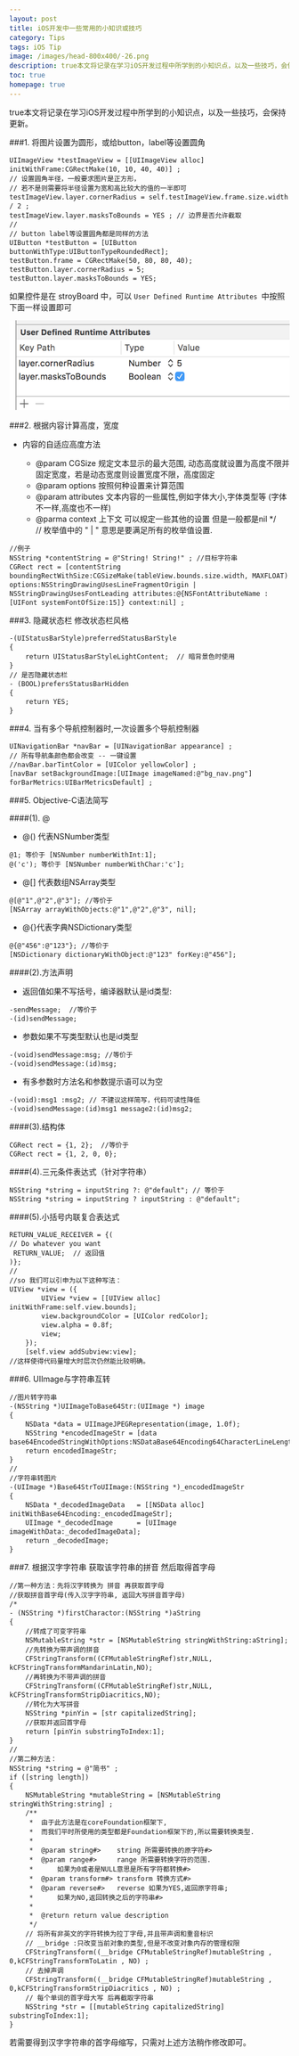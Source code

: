 ```yaml
---
layout: post
title: iOS开发中一些常用的小知识或技巧
category: Tips
tags: iOS Tip
image: /images/head-800x400/-26.png
description: true本文将记录在学习iOS开发过程中所学到的小知识点，以及一些技巧，会保持更新。
toc: true
homepage: true
---
```


true本文将记录在学习iOS开发过程中所学到的小知识点，以及一些技巧，会保持更新。

###1. 将图片设置为圆形，或给button，label等设置圆角

```objc
UIImageView *testImageView = [[UIImageView alloc] initWithFrame:CGRectMake(10, 10, 40, 40)] ;
// 设置圆角半径，一般要求图片是正方形，
// 若不是则需要将半径设置为宽和高比较大的值的一半即可
testImageView.layer.cornerRadius = self.testImageView.frame.size.width / 2 ;
testImageView.layer.masksToBounds = YES ; // 边界是否允许截取
//
// button label等设置圆角都是同样的方法
UIButton *testButton = [UIButton buttonWithType:UIButtonTypeRoundedRect];
testButton.frame = CGRectMake(50, 80, 80, 40);
testButton.layer.cornerRadius = 5; 
testButton.layer.masksToBounds = YES;
```

如果控件是在 stroyBoard 中，可以 `User Defined Runtime Attributes
`中按照下面一样设置即可

![storyBoard设置圆角](/images/2015/12/cornerRadius.png "设置圆角")


###2. 根据内容计算高度，宽度

* 内容的自适应高度方法

	+ @param CGSize 规定文本显示的最大范围, 动态高度就设置为高度不限并固定宽度，若是动态宽度则设置宽度不限，高度固定
	+ @param options 按照何种设置来计算范围
	+ @param attributes 文本内容的一些属性,例如字体大小,字体类型等  (字体不一样,高度也不一样)
	+ @parma context 上下文 可以规定一些其他的设置 但是一般都是nil
     */    
    // 枚举值中的 " | "  意思是要满足所有的枚举值设置.

```objc 
//例子
NSString *contentString = @"String! String!" ; //目标字符串
CGRect rect = [contentString boundingRectWithSize:CGSizeMake(tableView.bounds.size.width, MAXFLOAT) options:NSStringDrawingUsesLineFragmentOrigin | NSStringDrawingUsesFontLeading attributes:@{NSFontAttributeName :[UIFont systemFontOfSize:15]} context:nil] ;
```

###3. 隐藏状态栏 修改状态栏风格

```objc
-(UIStatusBarStyle)preferredStatusBarStyle 
{ 
    return UIStatusBarStyleLightContent;  // 暗背景色时使用
} 
// 是否隐藏状态栏
- (BOOL)prefersStatusBarHidden 
{ 
    return YES; 
}
```

###4. 当有多个导航控制器时,一次设置多个导航控制器

```
UINavigationBar *navBar = [UINavigationBar appearance] ;
// 所有导航条颜色都会改变 -- 一键设置
//navBar.barTintColor = [UIColor yellowColor] ;
[navBar setBackgroundImage:[UIImage imageNamed:@"bg_nav.png"] forBarMetrics:UIBarMetricsDefault] ;
```

###5. Objective-C语法简写

####(1). @
+ @() 代表NSNumber类型	

```objc
@1; 等价于 [NSNumber numberWithInt:1];   
@('c'); 等价于 [NSNumber numberWithChar:'c']; 
```
	
+ @[] 代表数组NSArray类型
	
```objc
@[@"1",@"2",@"3"]; //等价于 
[NSArray arrayWithObjects:@"1",@"2",@"3", nil];
```

+ @{}代表字典NSDictionary类型

```objc
@{@"456":@"123"}; //等价于 
[NSDictionary dictionaryWithObject:@"123" forKey:@"456"];
```

####(2).方法声明
* 返回值如果不写括号，编译器默认是id类型:

```
-sendMessage;  //等价于
-(id)sendMessage;
```

* 参数如果不写类型默认也是id类型

```
-(void)sendMessage:msg; //等价于
-(void)sendMessage:(id)msg;
```

* 有多参数时方法名和参数提示语可以为空

```
-(void):msg1 :msg2; // 不建议这样简写，代码可读性降低
-(void)sendMessage:(id)msg1 message2:(id)msg2; 
```

####(3).结构体

```
CGRect rect = {1, 2};  //等价于
CGRect rect = {1, 2, 0, 0};
```

####(4).三元条件表达式（针对字符串）

```
NSString *string = inputString ?: @"default"; // 等价于
NSString *string = inputString ? inputString : @"default"; 
```

####(5).小括号内联复合表达式

```
RETURN_VALUE_RECEIVER = {( 
// Do whatever you want
 RETURN_VALUE;  // 返回值
)};
//
//so 我们可以引申为以下这种写法：
UIView *view = ({
        UIView *view = [[UIView alloc] initWithFrame:self.view.bounds];
        view.backgroundColor = [UIColor redColor];
        view.alpha = 0.8f;
        view;
    });
    [self.view addSubview:view];
//这样使得代码量增大时层次仍然能比较明确。
```

###6. UIImage与字符串互转

```
//图片转字符串  
-(NSString *)UIImageToBase64Str:(UIImage *) image  
{  
    NSData *data = UIImageJPEGRepresentation(image, 1.0f);  
    NSString *encodedImageStr = [data base64EncodedStringWithOptions:NSDataBase64Encoding64CharacterLineLength];  
    return encodedImageStr;  
}
//
//字符串转图片  
-(UIImage *)Base64StrToUIImage:(NSString *)_encodedImageStr  
{  
    NSData *_decodedImageData   = [[NSData alloc] initWithBase64Encoding:_encodedImageStr];  
    UIImage *_decodedImage      = [UIImage imageWithData:_decodedImageData];  
    return _decodedImage;  
}
```

###7. 根据汉字字符串 获取该字符串的拼音 然后取得首字母

```objc 
//第一种方法：先将汉字转换为 拼音 再获取首字母
//获取拼音首字母(传入汉字字符串, 返回大写拼音首字母)
/*
- (NSString *)firstCharactor:(NSString *)aString
{
    //转成了可变字符串
    NSMutableString *str = [NSMutableString stringWithString:aString];
    //先转换为带声调的拼音
    CFStringTransform((CFMutableStringRef)str,NULL, kCFStringTransformMandarinLatin,NO);
    //再转换为不带声调的拼音
    CFStringTransform((CFMutableStringRef)str,NULL, kCFStringTransformStripDiacritics,NO);
    //转化为大写拼音 
    NSString *pinYin = [str capitalizedString];
    //获取并返回首字母
    return [pinYin substringToIndex:1];
}
//
//第二种方法：
NSString *string = @"简书" ;
if ([string length])
{
    NSMutableString *mutableString = [NSMutableString stringWithString:string] ;
    /**
     *  由于此方法是在coreFoundation框架下,
     *  而我们平时所使用的类型都是Foundation框架下的,所以需要转换类型.
     *
     *  @param string#>    string 所需要转换的原字符#>
     *  @param range#>     range 所需要转换字符的范围.
     *      如果为0或者是NULL意思是所有字符都转换#>
     *  @param transform#> transform 转换方式#>
     *  @param reverse#>   reverse 如果为YES,返回原字符串;
     *      如果为NO,返回转换之后的字符串#>
     *
     *  @return return value description
     */
    // 将所有非英文的字符转换为拉丁字母,并且带声调和重音标识
    // __bridge :只改变当前对象的类型,但是不改变对象内存的管理权限
    CFStringTransform((__bridge CFMutableStringRef)mutableString , 0,kCFStringTransformToLatin , NO) ;
    // 去掉声调
    CFStringTransform((__bridge CFMutableStringRef)mutableString , 0,kCFStringTransformStripDiacritics , NO) ;
    // 每个单词的首字母大写 后再截取字符串
    NSString *str = [[mutableString capitalizedString] substringToIndex:1];
}
```

若需要得到汉字字符串的首字母缩写，只需对上述方法稍作修改即可。


































